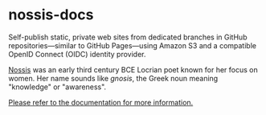 # nossis-docs

Self-publish static, private web sites from dedicated branches in
GitHub repositories—similar to GitHub Pages—using Amazon S3 and a
compatible OpenID Connect (OIDC) identity provider.

[Nossis](https://en.wikipedia.org/wiki/Nossis) was an early third
century BCE Locrian poet known for her focus on women.  Her name
sounds like _gnosis_, the Greek noun meaning "knowledge" or
"awareness".

[Please refer to the documentation for more information.](https://irtnog.github.io/nossis-docs/)
